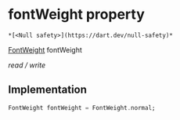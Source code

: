 


# fontWeight property




    *[<Null safety>](https://dart.dev/null-safety)*


[FontWeight](https://api.flutter.dev/flutter/dart-ui/FontWeight-class.html) fontWeight
  
_read / write_






## Implementation

```dart
FontWeight fontWeight = FontWeight.normal;


```







